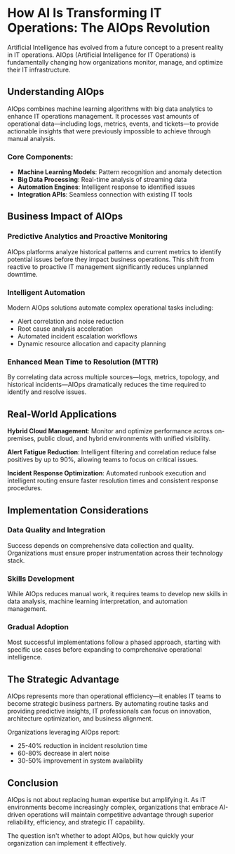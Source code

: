 # How AI Is Transforming IT Operations: The AIOps Revolution

Artificial Intelligence has evolved from a future concept to a present reality in IT operations. AIOps (Artificial Intelligence for IT Operations) is fundamentally changing how organizations monitor, manage, and optimize their IT infrastructure.

## Understanding AIOps

AIOps combines machine learning algorithms with big data analytics to enhance IT operations management. It processes vast amounts of operational data—including logs, metrics, events, and tickets—to provide actionable insights that were previously impossible to achieve through manual analysis.

### Core Components:
- **Machine Learning Models**: Pattern recognition and anomaly detection
- **Big Data Processing**: Real-time analysis of streaming data
- **Automation Engines**: Intelligent response to identified issues
- **Integration APIs**: Seamless connection with existing IT tools

## Business Impact of AIOps

### Predictive Analytics and Proactive Monitoring
AIOps platforms analyze historical patterns and current metrics to identify potential issues before they impact business operations. This shift from reactive to proactive IT management significantly reduces unplanned downtime.

### Intelligent Automation
Modern AIOps solutions automate complex operational tasks including:
- Alert correlation and noise reduction
- Root cause analysis acceleration
- Automated incident escalation workflows
- Dynamic resource allocation and capacity planning

### Enhanced Mean Time to Resolution (MTTR)
By correlating data across multiple sources—logs, metrics, topology, and historical incidents—AIOps dramatically reduces the time required to identify and resolve issues.

## Real-World Applications

**Hybrid Cloud Management**: Monitor and optimize performance across on-premises, public cloud, and hybrid environments with unified visibility.

**Alert Fatigue Reduction**: Intelligent filtering and correlation reduce false positives by up to 90%, allowing teams to focus on critical issues.

**Incident Response Optimization**: Automated runbook execution and intelligent routing ensure faster resolution times and consistent response procedures.

## Implementation Considerations

### Data Quality and Integration
Success depends on comprehensive data collection and quality. Organizations must ensure proper instrumentation across their technology stack.

### Skills Development
While AIOps reduces manual work, it requires teams to develop new skills in data analysis, machine learning interpretation, and automation management.

### Gradual Adoption
Most successful implementations follow a phased approach, starting with specific use cases before expanding to comprehensive operational intelligence.

## The Strategic Advantage

AIOps represents more than operational efficiency—it enables IT teams to become strategic business partners. By automating routine tasks and providing predictive insights, IT professionals can focus on innovation, architecture optimization, and business alignment.

Organizations leveraging AIOps report:
- 25-40% reduction in incident resolution time
- 60-80% decrease in alert noise
- 30-50% improvement in system availability

## Conclusion

AIOps is not about replacing human expertise but amplifying it. As IT environments become increasingly complex, organizations that embrace AI-driven operations will maintain competitive advantage through superior reliability, efficiency, and strategic IT capability.

The question isn't whether to adopt AIOps, but how quickly your organization can implement it effectively.

<!---
orig: aiops-it-operations.md
id: aiops-transformation
idprev: 
date: 01-23-2035
author: Dzenis Zigo
title: How AI Is Transforming IT Operations: The AIOps Revolution
description: Explore how AIOps is revolutionizing IT operations through predictive analytics, intelligent automation, and enhanced incident response capabilities.
thumbnail: /pics/thumbnails/t1.png
tags: ["security"]
timetoread: 4
score: ODI=
-->
